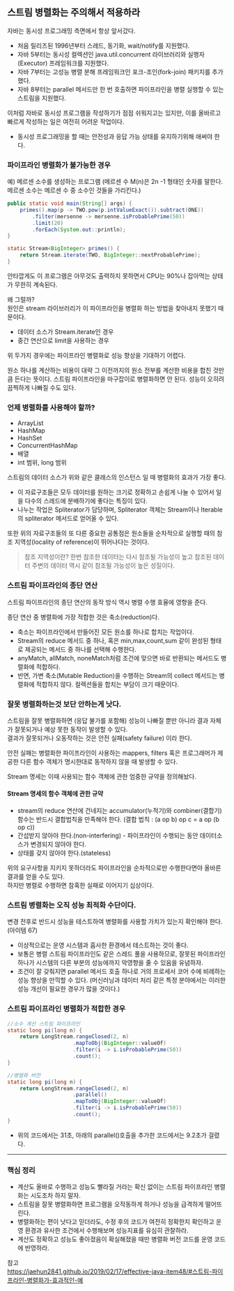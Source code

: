 
## 스트림 병렬화는 주의해서 적용하라

자바는 동시성 프로그래밍 측면에서 항상 앞서갔다.   
- 처음 릴리즈된 1996년부터 스레드, 동기화, wait/notify를 지원했다.
- 자바 5부터는 동시성 컬렉션인 java.util.concurrent 라이브러리와 실행자(Executor) 프레임워크를 지원했다.
- 자바 7부터는 고성능 병렬 분해 프레임워크인 포크-조인(fork-join) 패키지를 추가했다.
- 자바 8부터는 parallel 메서드만 한 번 호출하면 파이프라인을 병렬 실행할 수 있는 스트림을 지원했다.

이처럼 자바로 동시성 프로그램을 작성하기가 점점 쉬워지고는 있지만, 이를 올바르고 빠르게 작성하는 일은 여전히 어려운 작업이다.
- 동시성 프로그래밍을 할 때는 안전성과 응답 가능 상태를 유지하기위해 애써야 한다.

### 파이프라인 병렬화가 불가능한 경우
예) 메르센 소수를 생성하는 프로그램 (메르센 수 M(n)은 2n -1 형태인 숫자를 말한다. 메르센 소수는 메르센 수 중 소수인 것들을 가리킨다.)
```java
public static void main(String[] args) {
	primes().map(p -> TWO.pow(p.intValueExact()).subtract(ONE))
        .filter(mersenne -> mersenne.isProbablePrime(50))
		.limit(20)
		.forEach(System.out::println);
}

static Stream<BigInteger> primes() {
	return Stream.iterate(TWO, BigInteger::nextProbablePrime);
}
```
안타깝게도 이 프로그램은 아무것도 출력하지 못하면서 CPU는 90%나 잡아먹는 상태가 무한히 계속된다.

왜 그럴까?   
원인은 stream 라이브러리가 이 파이프라인을 병렬화 하는 방법을 찾아내지 못했기 때문이다.
- 데이터 소스가 Stream.iterate인 경우
- 중간 연산으로 limit을 사용하는 경우

위 두가지 경우에는 파이프라인 병렬화로 성능 향상을 기대하기 어렵다.

원소 하나를 계산하는 비용이 대략 그 이전까지의 원소 전부를 계산한 비용을 합친 것만큼 든다는 뜻이다. 스트림 파이프라인을 마구잡이로 병렬화하면 안 된다. 성능이 오히려 끔찍하게 나빠질 수도 있다.

### 언제 병렬화를 사용해야 할까?
- ArrayList
- HashMap
- HashSet
- ConcurrentHashMap
- 배열
- int 범위, long 범위

스트림의 데이터 소스가 위와 같은 클래스의 인스턴스 일 때 병렬화의 효과가 가장 좋다.   
- 이 자료구조들은 모두 데이터를 원하는 크기로 정확하고 손쉽게 나눌 수 있어서 일을 다수의 스레드에 분배하기에 좋다는 특징이 있다.
- 나누는 작업은 Spliterator가 담당하며, Spliterator 객체는 Stream이나 Iterable의 spliterator 메서드로 얻어올 수 있다.

또한 위의 자료구조들의 또 다른 중요한 공통점은 원소들을 순차적으로 실행할 때의 참조 지역성(locality of reference)이 뛰어나다는 것이다.

> 참조 지역성이란? 한번 참조한 데이터는 다시 참조될 가능성이 높고 참조된 데이터 주변의 데이터 역시 같이 참조될 가능성이 높은 성질이다.


### 스트림 파이프라인의 종단 연산
스트림 파이프라인의 종단 연산의 동작 방식 역시 병렬 수행 효율에 영향을 준다.

종단 연산 중 병렬화에 가장 적합한 것은 축소(reduction)다.
- 축소는 파이프라인에서 만들어진 모든 원소를 하나로 합치는 작업이다.
- Stream의 reduce 메서드 중 하나, 혹은 min,max,count,sum 같이 완성된 형태로 제공되는 메서드 중 하나를 선택해 수행한다.
- anyMatch, allMatch, noneMatch처럼 조건에 맞으면 바로 반환되는 메서드도 병렬화에 적합하다.
- 반면, 가변 축소(Mutable Reduction)을 수행하는 Stream의 collect 메서드는 병렬화에 적합하지 않다. 컬렉션들을 합치는 부담이 크기 때문이다.


### 잘못 병렬화하는것 보단 안하는게 낫다.
스트림을 잘못 병렬화하면 (응답 불가를 포함해) 성능이 나빠질 뿐만 아니라 결과 자체가 잘못되거나 예상 못한 동작이 발생할 수 있다.   
결과가 잘못되거나 오동작하는 것은 안전 실패(safety failure) 이라 한다.

안전 실패는 병렬화한 파이프라인이 사용하는 mappers, filters 혹은 프로그래머가 제공한 다른 함수 객체가 명시한대로 동작하지 않을 때 발생할 수 있다.

Stream 명세는 이때 사용되는 함수 객체에 관한 엄중한 규약을 정의해놨다.

#### Stream 명세의 함수 객체에 관한 규약
- stream의 reduce 연산에 건네지는 accumulator(누적기)와 combiner(결합기) 함수는 반드시 결합법칙을 만족해야 한다. (결합 법칙 : (a op b) op c = a op (b op c))
- 간섭받지 않아야 한다.(non-interfering) - 파이프라인이 수행되는 동안 데이터소스가 변경되지 않아야 한다.
- 상태를 갖지 않아야 한다.(stateless)
    
위의 요구사항을 지키지 못하더라도 파이프라인을 순차적으로만 수행한다면야 올바른 결과를 얻을 수도 있다.   
하지만 병렬로 수행하면 참혹한 실패로 이어지기 십상이다.

### 스트림 병렬화는 오직 성능 최적화 수단이다.
변경 전후로 반드시 성능을 테스트하여 병렬화를 사용할 가치가 있는지 확인해야 한다. (아이템 67)
- 이상적으로는 운영 시스템과 흡사한 환경에서 테스트하는 것이 좋다.
- 보통은 병렬 스트림 파이프라인도 같은 스레드 풀을 사용하므로, 잘못된 파이프라인 하나가 시스템의 다른 부분의 성능에까지 악영향을 줄 수 있음을 유념하자.
- 조건이 잘 갖춰지면 parallel 메서드 호출 하나로 거의 프로세서 코어 수에 비례하는 성능 향상을 만끽할 수 있다. (머신러닝과 데이터 처리 같은 특정 분야에서는 이러한 성능 개선이 필요한 경우가 많을 것이다.)

### 스트림 파이프라인 병렬화가 적합한 경우

```java
//소수 계산 스트림 파이프라인
static long pi(long n) {
    return LongStream.rangeClosed(2, n)
                     .mapToObj(BigInteger::valueOf)
                     .filter(i -> i.isProbablePrime(50))
                     .count();
}
```
```java
//병렬화 버전
static long pi(long n) {
    return LongStream.rangeClosed(2, n)
                     .parallel()
                     .mapToObj(BigInteger::valueOf)
                     .filter(i -> i.isProbablePrime(50))
                     .count();
}
```
- 위의 코드에서는 31초, 아래의 parallel()호출을 추가한 코드에서는 9.2초가 걸렸다.


---
### 핵심 정리
- 계산도 올바로 수행하고 성능도 빨라질 거라는 확신 없이는 스트림 파이프라인 병렬화는 시도조차 하지 말자.
- 스트림을 잘못 병렬화하면 프로그램을 오작동하게 하거나 성능을 급격하게 떨어뜨린다.
- 병렬화하는 편이 낫다고 믿더라도, 수정 후의 코드가 여전히 정확한지 확인하고 운영 환경과 유사한 조건에서 수행해보며 성능지표를 유심히 관찰하라.
- 계산도 정확하고 성능도 좋아졌음이 확실해졌을 때만 병렬화 버전 코드를 운영 코드에 반영하라.

참고   
https://jaehun2841.github.io/2019/02/17/effective-java-item48/#스트림-파이프라인-병렬화가-효과적인-예